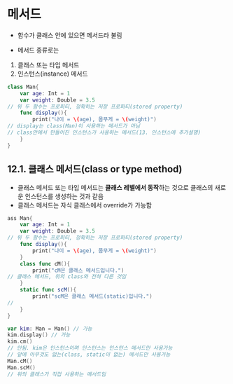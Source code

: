 # 메서드
- 함수가 클래스 안에 있으면 메서드라 불림 

- 메서드 종류로는 
1. 클래스 또는 타입 메서드
2. 인스턴스(instance) 메서드
```swift
class Man{
    var age: Int = 1
    var weight: Double = 3.5
// 위 두 함수는 프로퍼티, 정확히는 저장 프로퍼티(stored property)
    func display(){
        print("나이 = \(age), 몸무게 = \(weight)")
// display는 class(Man)이 사용하는 메서드가 아님
// class안에서 만들어진 인스턴스가 사용하는 메서드(13. 인스턴스에 추가설명)
    }
}
```

## 12.1. 클래스 메서드(class or type method)

- 클래스 메서드 또는 타입 메서드는 
**클래스 레벨에서 동작**하는 것으로 클래스의 새로운 인스턴스를 생성하는 것과 같음
- 클래스 메서드는 자식 클래스에서 override가 가능함

```swift
ass Man{
    var age: Int = 1
    var weight: Double = 3.5
// 위 두 함수는 프로퍼티, 정확히는 저장 프로퍼티(stored property)
    func display(){
        print("나이 = \(age), 몸무게 = \(weight)")
    }
    class func cM(){
        print("cM은 클래스 메서드입니다.")
// 클래스 메서드, 위의 class와 전혀 다른 것임
    }
    static func scM(){
        print("scM은 클래스 메서드(static)입니다.")
//
    }
}

var kim: Man = Man() // 가능
kim.display() // 가능
kim.cm()
// 안됨. kim은 인스턴스이며 인스턴스는 인스턴스 메서드만 사용가능
// 앞에 아무것도 없는(class, static이 없는) 메서드만 사용가능
Man.cM()
Man.scM()
// 위의 클래스가 직접 사용하는 메서드임
```
